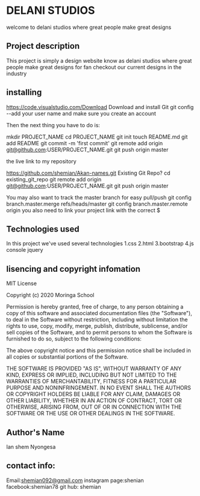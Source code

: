 # DELANI STUDIOS
welcome to delani studios where great people make great designs
## Project description
This project is simply a design website know as delani studios where great people make great designs for fan 
checkout our current designs in the industry
## installing
https://code.visualstudio.com/Download Download and install Git git config --add your user name and make sure you create an account

Then the next thing you have to do is:

mkdir PROJECT_NAME cd PROJECT_NAME git init touch README.md git add README git commit -m 'first commit' git remote add origin git@github.com:USER/PROJECT_NAME.git git push origin master

the live link to my repository

 https://github.com/shemian/Akan-names.git 
Existing Git Repo? cd existing_git_repo git remote add origin git@github.com:USER/PROJECT_NAME.git git push origin master

You may also want to track the master branch for easy pull/push git config branch.master.merge refs/heads/master git config branch.master.remote origin 
you also need to link your project
link with the correct $

## Technologies used
In this project we've used several technologies 1.css 2.html 3.bootstrap 4.js console jquery



## lisencing and copyright infomation
MIT License

Copyright (c) 2020 Moringa School

Permission is hereby granted, free of charge, to any person obtaining a copy of this software and associated documentation files (the "Software"), to deal in the Software without restriction, including without limitation the rights to use, copy, modify, merge, publish, distribute, sublicense, and/or sell copies of the Software, and to permit persons to whom the Software is furnished to do so, subject to the following conditions:

The above copyright notice and this permission notice shall be included in all copies or substantial portions of the Software.

THE SOFTWARE IS PROVIDED "AS IS", WITHOUT WARRANTY OF ANY KIND, EXPRESS OR IMPLIED, INCLUDING BUT NOT LIMITED TO THE WARRANTIES OF MERCHANTABILITY, FITNESS FOR A PARTICULAR PURPOSE AND NONINFRINGEMENT. IN NO EVENT SHALL THE AUTHORS OR COPYRIGHT HOLDERS BE LIABLE FOR ANY CLAIM, DAMAGES OR OTHER LIABILITY, WHETHER IN AN ACTION OF CONTRACT, TORT OR OTHERWISE, ARISING FROM, OUT OF OR IN CONNECTION WITH THE SOFTWARE OR THE USE OR OTHER DEALINGS IN THE SOFTWARE.

## Author's Name
Ian shem Nyongesa

## contact info:
Email:shemian092@gmail.com instagram page:shenian facebook:shemian78 git hub: shemian
